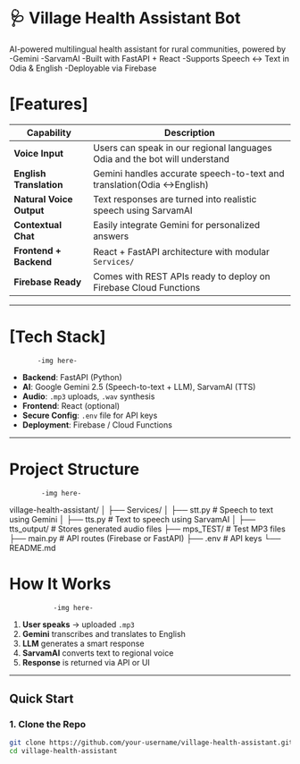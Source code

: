 # 🩺 Village Health Assistant Bot 

AI-powered multilingual health assistant for rural communities, powered by 
-Gemini 
-SarvamAI
-Built with FastAPI + React 
-Supports Speech ↔️ Text in Odia & English
-Deployable via Firebase

# [Features]

| Capability | Description |
|------------|-------------|
| **Voice Input** | Users can speak in our regional languages  Odia and the bot will understand |
| **English Translation** | Gemini handles accurate speech-to-text and translation(Odia <->English) |
| **Natural Voice Output** | Text responses are turned into realistic speech using SarvamAI |
| **Contextual Chat** | Easily integrate Gemini for personalized answers |
| **Frontend + Backend** | React + FastAPI architecture with modular `Services/` |
| **Firebase Ready** | Comes with REST APIs ready to deploy on Firebase Cloud Functions |

---

# [Tech Stack]
           -img here-
- **Backend**: FastAPI (Python)
- **AI**: Google Gemini 2.5 (Speech-to-text + LLM), SarvamAI (TTS)
- **Audio**: `.mp3` uploads, `.wav` synthesis
- **Frontend**: React (optional)
- **Secure Config**: `.env` file for API keys
- **Deployment**: Firebase / Cloud Functions

---

# Project Structure
            -img here-
  village-health-assistant/
  │
  ├── Services/
  │ ├── stt.py # Speech to text using Gemini
  │ ├── tts.py # Text to speech using SarvamAI
  │
  ├── tts_output/ # Stores generated audio files
  ├── mps_TEST/ # Test MP3 files
  ├── main.py # API routes (Firebase or FastAPI)
  ├── .env # API keys
  └── README.md

# How It Works
               -img here-

1. **User speaks** → uploaded `.mp3`
2. **Gemini** transcribes and translates to English
3. **LLM** generates a smart response
4. **SarvamAI** converts text to regional voice
5. **Response** is returned via API or UI

---

## Quick Start

###  1. Clone the Repo

```bash
git clone https://github.com/your-username/village-health-assistant.git
cd village-health-assistant